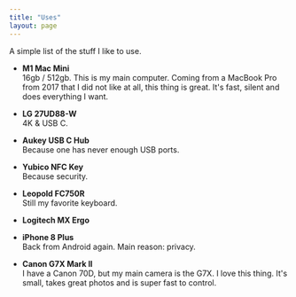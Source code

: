```yaml
---
title: "Uses"
layout: page
---
```


A simple list of the stuff I like to use.

- **M1 Mac Mini**  
16gb / 512gb. This is my main computer. Coming from a MacBook Pro from 2017 that I did not like at all, this thing is great. It's fast, silent and does everything I want.

- **LG 27UD88-W**  
4K & USB C.

- **Aukey USB C Hub**  
Because one has never enough USB ports.

- **Yubico NFC Key**  
Because security.

- **Leopold FC750R**  
Still my favorite keyboard.

- **Logitech MX Ergo**

- **iPhone 8 Plus**  
Back from Android again. Main reason: privacy.

- **Canon G7X Mark II**  
I have a Canon 70D, but my main camera is the G7X. I love this thing. It's small, takes great photos and is super fast to control.
